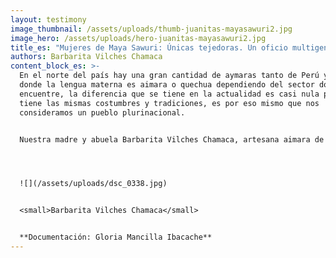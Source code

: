 ```yaml
---
layout: testimony
image_thumbnail: /assets/uploads/thumb-juanitas-mayasawuri2.jpg
image_hero: /assets/uploads/hero-juanitas-mayasawuri2.jpg
title_es: "Mujeres de Maya Sawuri: Únicas tejedoras. Un oficio multigeneracional"
authors: Barbarita Vilches Chamaca
content_block_es: >-
  En el norte del país hay una gran cantidad de aymaras tanto de Perú y Bolivia
  donde la lengua materna es aimara o quechua dependiendo del sector donde se
  encuentre, la diferencia que se tiene en la actualidad es casi nula pues se
  tiene las mismas costumbres y tradiciones, es por eso mismo que nos
  consideramos un pueblo plurinacional.


  Nuestra madre y abuela Barbarita Vilches Chamaca, artesana aimara de la localidad de enquelga, comuna de Colchane, región de Tarapacá,  tras tratar de responder esta pregunta sobre la Constitución, señala que no conoce y no sabe los posibles cambios que puedan existir a futuro. Señala que por su larga edad será difícil verlos y que solo recuerda cuando era adolescente y vivía de los ingresos de las ventas de tejidos a turistas sin un sistema de regulación comercial.




  ![](/assets/uploads/dsc_0338.jpg)


  <small>Barbarita Vilches Chamaca</small>


  **Documentación: Gloria Mancilla Ibacache**
---
```

